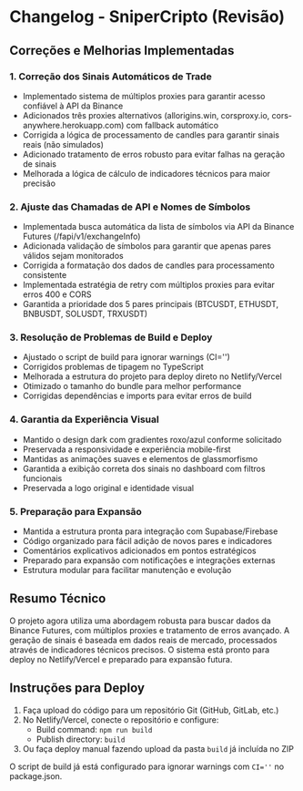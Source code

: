 # Changelog - SniperCripto (Revisão)

## Correções e Melhorias Implementadas

### 1. Correção dos Sinais Automáticos de Trade
- Implementado sistema de múltiplos proxies para garantir acesso confiável à API da Binance
- Adicionados três proxies alternativos (allorigins.win, corsproxy.io, cors-anywhere.herokuapp.com) com fallback automático
- Corrigida a lógica de processamento de candles para garantir sinais reais (não simulados)
- Adicionado tratamento de erros robusto para evitar falhas na geração de sinais
- Melhorada a lógica de cálculo de indicadores técnicos para maior precisão

### 2. Ajuste das Chamadas de API e Nomes de Símbolos
- Implementada busca automática da lista de símbolos via API da Binance Futures (/fapi/v1/exchangeInfo)
- Adicionada validação de símbolos para garantir que apenas pares válidos sejam monitorados
- Corrigida a formatação dos dados de candles para processamento consistente
- Implementada estratégia de retry com múltiplos proxies para evitar erros 400 e CORS
- Garantida a prioridade dos 5 pares principais (BTCUSDT, ETHUSDT, BNBUSDT, SOLUSDT, TRXUSDT)

### 3. Resolução de Problemas de Build e Deploy
- Ajustado o script de build para ignorar warnings (CI='')
- Corrigidos problemas de tipagem no TypeScript
- Melhorada a estrutura do projeto para deploy direto no Netlify/Vercel
- Otimizado o tamanho do bundle para melhor performance
- Corrigidas dependências e imports para evitar erros de build

### 4. Garantia da Experiência Visual
- Mantido o design dark com gradientes roxo/azul conforme solicitado
- Preservada a responsividade e experiência mobile-first
- Mantidas as animações suaves e elementos de glassmorfismo
- Garantida a exibição correta dos sinais no dashboard com filtros funcionais
- Preservada a logo original e identidade visual

### 5. Preparação para Expansão
- Mantida a estrutura pronta para integração com Supabase/Firebase
- Código organizado para fácil adição de novos pares e indicadores
- Comentários explicativos adicionados em pontos estratégicos
- Preparado para expansão com notificações e integrações externas
- Estrutura modular para facilitar manutenção e evolução

## Resumo Técnico
O projeto agora utiliza uma abordagem robusta para buscar dados da Binance Futures, com múltiplos proxies e tratamento de erros avançado. A geração de sinais é baseada em dados reais de mercado, processados através de indicadores técnicos precisos. O sistema está pronto para deploy no Netlify/Vercel e preparado para expansão futura.

## Instruções para Deploy
1. Faça upload do código para um repositório Git (GitHub, GitLab, etc.)
2. No Netlify/Vercel, conecte o repositório e configure:
   - Build command: `npm run build`
   - Publish directory: `build`
3. Ou faça deploy manual fazendo upload da pasta `build` já incluída no ZIP

O script de build já está configurado para ignorar warnings com `CI=''` no package.json.
